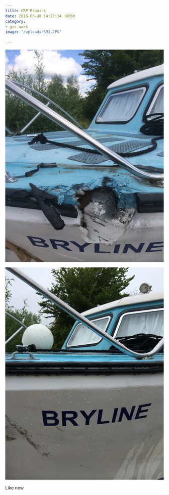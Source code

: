 ```yaml
---
title: GRP Repairs
date: 2018-08-30 14:27:34 +0000
category:
- gas work
image: "/uploads/333.JPG"

---
```


![](/uploads/333-1.JPG)

![](/uploads/342.JPG)

Like new